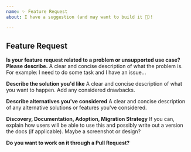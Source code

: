 ```yaml
---
name: ✨ Feature Request
about: I have a suggestion (and may want to build it 💪)!

---
```


## Feature Request

**Is your feature request related to a problem or unsupported use case? Please describe.**
A clear and concise description of what the problem is. For example: I need to do some task and I have an issue...

**Describe the solution you'd like**
A clear and concise description of what you want to happen. Add any considered drawbacks.

**Describe alternatives you've considered**
A clear and concise description of any alternative solutions or features you've considered.

**Discovery, Documentation, Adoption, Migration Strategy**
If you can, explain how users will be able to use this and possibly write out a version the docs (if applicable).
Maybe a screenshot or design?

**Do you want to work on it through a Pull Request?**
<!-- Make sure to coordinate with us before you spend too much time working on an implementation! -->